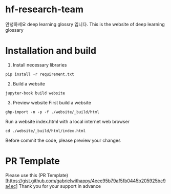 # hf-research-team
안녕하세요 deep learning glossry 입니다.
This is the website of deep learning glossary


# Installation and build
1. Install necessary libraries
```
pip install -r requirement.txt
```

2. Build a website
```
jupyter-book build website
```

3. Preview website
First build a website
```
ghp-import -n -p -f ./website/_build/html
```

Run a website index.html with a local internet web browser
```
cd ./website/_build/html/index.html
```
Before commit the code, please preview your changes

# PR Template
Please use this (PR Template)[https://gist.github.com/gabrielwithappy/4eee95b79af5fb0445b205925bc9a4ec]
Thank you for your support in advance
